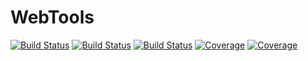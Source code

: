 # WebTools

[![Build Status](https://github.com/pacotimekeeper/WebTools.jl/actions/workflows/CI.yml/badge.svg?branch=master)](https://github.com/pacotimekeeper/WebTools.jl/actions/workflows/CI.yml?query=branch%3Amaster)
[![Build Status](https://travis-ci.com/pacotimekeeper/WebTools.jl.svg?branch=master)](https://travis-ci.com/pacotimekeeper/WebTools.jl)
[![Build Status](https://ci.appveyor.com/api/projects/status/github/pacotimekeeper/WebTools.jl?svg=true)](https://ci.appveyor.com/project/pacotimekeeper/WebTools-jl)
[![Coverage](https://codecov.io/gh/pacotimekeeper/WebTools.jl/branch/master/graph/badge.svg)](https://codecov.io/gh/pacotimekeeper/WebTools.jl)
[![Coverage](https://coveralls.io/repos/github/pacotimekeeper/WebTools.jl/badge.svg?branch=master)](https://coveralls.io/github/pacotimekeeper/WebTools.jl?branch=master)
